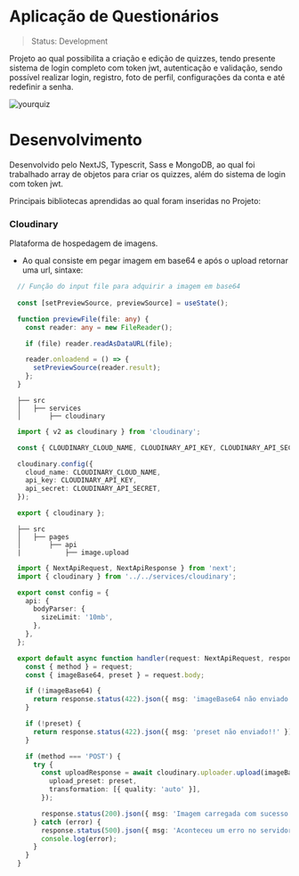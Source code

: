 # Aplicação de Questionários

> Status: Development

Projeto ao qual possibilita a criação e edição de quizzes, tendo presente sistema de login completo com token jwt, autenticação e validação, sendo possível realizar login, registro, foto de perfil, configurações da conta e até redefinir a senha.

![yourquiz](https://user-images.githubusercontent.com/109045257/226221468-7e9faebd-4894-483d-83b3-52dce6899cea.png)

# Desenvolvimento

Desenvolvido pelo NextJS, Typescrit, Sass e MongoDB, ao qual foi trabalhado array de objetos para criar os quizzes, além do sistema de login com token jwt.

Principais bibliotecas aprendidas ao qual foram inseridas no Projeto:

### Cloudinary

Plataforma de hospedagem de imagens.

* Ao qual consiste em pegar imagem em base64 e após o upload retornar uma url, sintaxe:
    
```ts
  // Função do input file para adquirir a imagem em base64
  
  const [setPreviewSource, previewSource] = useState();

  function previewFile(file: any) {
    const reader: any = new FileReader();

    if (file) reader.readAsDataURL(file);

    reader.onloadend = () => {
      setPreviewSource(reader.result);
    };
  }
```

```
  ├── src
  │   ├── services
  │       ├── cloudinary
```

```ts
  import { v2 as cloudinary } from 'cloudinary';

  const { CLOUDINARY_CLOUD_NAME, CLOUDINARY_API_KEY, CLOUDINARY_API_SECRET } = process.env;

  cloudinary.config({
    cloud_name: CLOUDINARY_CLOUD_NAME,
    api_key: CLOUDINARY_API_KEY,
    api_secret: CLOUDINARY_API_SECRET,
  });

  export { cloudinary };
```

```
  ├── src
  │   ├── pages
  │       ├── api
  |           ├── image.upload
```

```ts
  import { NextApiRequest, NextApiResponse } from 'next';
  import { cloudinary } from '../../services/cloudinary';

  export const config = {
    api: {
      bodyParser: {
        sizeLimit: '10mb',
      },
    },
  };

  export default async function handler(request: NextApiRequest, response: NextApiResponse) {
    const { method } = request;
    const { imageBase64, preset } = request.body;

    if (!imageBase64) {
      return response.status(422).json({ msg: 'imageBase64 não enviado!!' });
    }

    if (!preset) {
      return response.status(422).json({ msg: 'preset não enviado!!' });
    }

    if (method === 'POST') {
      try {
        const uploadResponse = await cloudinary.uploader.upload(imageBase64, {
          upload_preset: preset,
          transformation: [{ quality: 'auto' }],
        });

        response.status(200).json({ msg: 'Imagem carregada com sucesso!!', uploadResponse });
      } catch (error) {
        response.status(500).json({ msg: 'Aconteceu um erro no servidor!' });
        console.log(error);
      }
    }
  }
```
